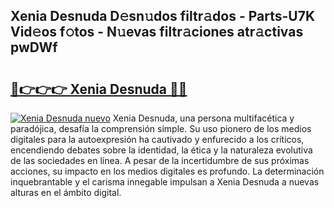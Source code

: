 ## Xenia Desnuda D𝚎sn𝚞dos filtr𝚊dos - Parts-U7K Vid𝚎os f𝚘tos - N𝚞evas filtr𝚊ciones atr𝚊ctivas pwDWf

# <h2><a href="http://mbcn6c.tromn.icu/?c=Xenia+Desnuda">🔗👉👉👉 Xenia Desnuda 🔗🔗</a></h2>

[![Xenia Desnuda nuevo](https://i.imgur.com/pEAQMta.gif)](http://mbcn6c.tromn.icu/?c=Xenia+Desnuda)
Xenia Desnuda, una persona multifacética y paradójica, desafía la comprensión simple. Su uso pionero de los medios digitales para la autoexpresión ha cautivado y enfurecido a los críticos, encendiendo debates sobre la identidad, la ética y la naturaleza evolutiva de las sociedades en línea. A pesar de la incertidumbre de sus próximas acciones, su impacto en los medios digitales es profundo. La determinación inquebrantable y el carisma innegable impulsan a Xenia Desnuda a nuevas alturas en el ámbito digital.
